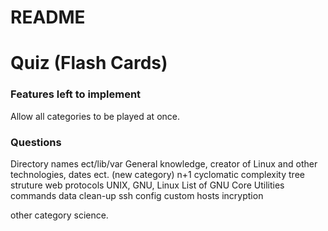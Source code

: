 # README

# Quiz (Flash Cards)

### Features left to implement

Allow all categories to be played at once.

### Questions

Directory names ect/lib/var
General knowledge, creator of Linux and other technologies, dates ect. (new category)
n+1
cyclomatic complexity
tree struture
web protocols
UNIX, GNU, Linux
List of GNU Core Utilities commands
data clean-up
ssh config
custom hosts
incryption

other category science.
